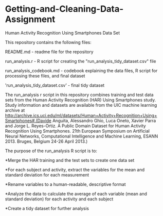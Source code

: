 # Getting-and-Cleaning-Data-Assignment

Human Activity Recognition Using Smartphones Data Set

This repository contains the following files:

README.md - readme file for the repository 

run_analysis.r - R script for creating the "run_analysis_tidy_dataset.csv" file 

run_analysis_codebook.md - codebook explaining the data files, R script for processing these files, and final dataset 

'run_analysis_tidy_dataset.csv' - final tidy dataset

The run_analysis r script in this repository combines training and test data sets from the Human Activity Recognition (HAR) Using Smartphones study. Study information and datasets are available from the UIC machine learning archive at http://archive.ics.uci.edu/ml/datasets/Human+Activity+Recognition+Using+Smartphones#.(Davide Anguita, Alessandro Ghio, Luca Oneto, Xavier Parra and Jorge L. Reyes-Ortiz. A Public Domain Dataset for Human Activity Recognition Using Smartphones. 21th European Symposium on Artificial Neural Networks, Computational Intelligence and Machine Learning, ESANN 2013. Bruges, Belgium 24-26 April 2013.)

The purpose of the run_analysis R script is to:

*Merge the HAR training and the test sets to create one data set

*For each subject and activity, extract the variables for the mean and standard deviation for each measurement

*Rename variables to a human-readable, descriptive format

*Analyze the data to calculate the average of each variable (mean and standard deviation) for each activity and each subject

*Create a tidy dataset for further analysis
